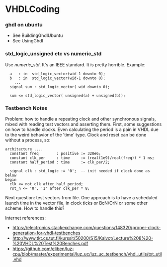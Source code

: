 # VHDLCoding

### ghdl on ubuntu

 * See BuildingGhdlUbuntu
 * See UsingGhdl

### std_logic_unsigned etc vs numeric_std

Use *numeric_std*.  It's an IEEE standard.  It is pretty horrible.  Example:

```
  a   : in  std_logic_vector(wid-1 downto 0);
  b   : in  std_logic_vector(wid-1 downto 0);
    ...
  signal sum : std_logic_vector( wid downto 0);

  sum <= std_logic_vector( unsigned(a) + unsigned(b));
```

### Testbench Notes

Problem:  how to handle a repeating clock and other synchronous signals, mixed with reading test vectors and asserting them.  First, some suggestions on how to handle clocks.  Even calculating the period is a pain in VHDL due to the weird behavior of the 'time' type.  Clock and reset can be done without a process, so:

```
architecture ....
  constant freq        : positive := 320e6;
  constant clk_per     : time     := (real(1e9)/real(freq)) * 1 ns;
  constant half_period : time     := clk_per/2;

  signal clk : std_logic := '0';  -- init needed if clock done as below
begin
  clk <= not clk after half_period;
  rst_n <= '0', '1' after clk_per * 8;
```

Next question:  test vectors from file.  One approach is to have a scheduled launch time in the vector file, in clock ticks or BcN/OrN or some other scheme.  How to handle this?

Internet references:

 * https://electronics.stackexchange.com/questions/148320/proper-clock-generation-for-vhdl-testbenches
 * http://www.tkt.cs.tut.fi/kurssit/50200/S15/Kalvot/Lecture%208%20-%20VHDL%20Test%20Benches.pdf
 * https://github.com/eliben/luz-cpu/blob/master/experimental/luz_uc/luz_uc_testbench/vhdl_utils/txt_util.vhd
